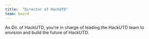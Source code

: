 ```yaml
---
title:  "Director of HackUTD"
team: board
---
```

As Dir. of HackUTD, you're in charge of leading the HackUTD team to envision and build the future of HackUTD.
